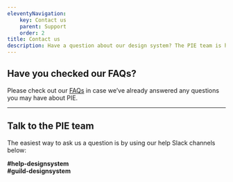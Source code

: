 ```yaml
---
eleventyNavigation:
    key: Contact us
    parent: Support
    order: 2
title: Contact us
description: Have a question about our design system? The PIE team is here to assist you.
---
```


## Have you checked our FAQs?

Please check out our [FAQs](/docs/support/faq) in case we’ve already answered any questions you may have about PIE.

---

## Talk to the PIE team

The easiest way to ask us a question is by using our help Slack channels below:

**#help-designsystem**\
**#guild-designsystem**
